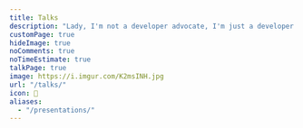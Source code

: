```yaml
---
title: Talks
description: "Lady, I'm not a developer advocate, I'm just a developer who likes to talk about front end stuff sometimes. 🗨️"
customPage: true
hideImage: true
noComments: true
noTimeEstimate: true
talkPage: true
image: https://i.imgur.com/K2msINH.jpg
url: "/talks/"
icon: 📢
aliases:
  - "/presentations/"
---
```

